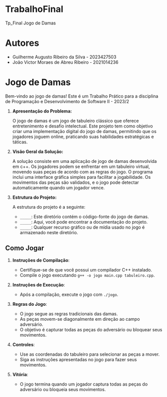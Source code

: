 # TrabalhoFinal
 Tp_Final Jogo de Damas

# Autores
- Guilherme Augusto Ribeiro da Silva - 2023427503
- João Victor Moraes de Abreu Ribeiro - 2021014236

# Jogo de Damas

Bem-vindo ao jogo de damas! 
Este é um Trabalho Prático para a disciplina de Programação e Desenvolvimento de Software II - 2023/2

1. **Apresentação do Problema:**
   
   O jogo de damas é um jogo de tabuleiro clássico que oferece entretenimento e desafio intelectual. Este projeto tem como objetivo criar uma implementação digital do jogo de damas, permitindo que os jogadores joguem online, praticando suas habilidades estratégicas e táticas.

2. **Visão Geral da Solução:**
   
   A solução consiste em uma aplicação de jogo de damas desenvolvida em c++. Os jogadores podem se enfrentar em um tabuleiro virtual, movendo suas peças de acordo com as regras do jogo. O programa inclui uma interface gráfica simples para facilitar a jogabilidade. Os movimentos das peças são validados, e o jogo pode detectar automaticamente quando um jogador vence.

3. **Estrutura do Projeto:**
   
   A estrutura do projeto é a seguinte:
   
   - `_____`: Este diretório contém o código-fonte do jogo de damas.
   - `_____`: Aqui, você pode encontrar a documentação do projeto.
   - `_____`: Qualquer recurso gráfico ou de mídia usado no jogo é armazenado neste diretório.

## Como Jogar

1. **Instruções de Compilação**:
   - Certifique-se de que você possui um compilador C++ instalado.
   - Compile o jogo executando `g++ -o jogo main.cpp tabuleiro.cpp`.

2. **Instruções de Execução**:
   - Após a compilação, execute o jogo com `./jogo`.

3. **Regras do Jogo**:
   - O jogo segue as regras tradicionais das damas.
   - As peças movem-se diagonalmente em direção ao campo adversário.
   - O objetivo é capturar todas as peças do adversário ou bloquear seus movimentos.

4. **Controles**:
   - Use as coordenadas do tabuleiro para selecionar as peças a mover.
   - Siga as instruções apresentadas no jogo para fazer seus movimentos.

5. **Vitória**:
   - O jogo termina quando um jogador captura todas as peças do adversário ou bloqueia seus movimentos.
